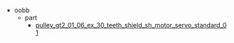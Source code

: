 * oobb
  * part
    * [pulley_gt2_01_06_ex_30_teeth_shield_sh_motor_servo_standard_01](oobb/part/pulley_gt2_01_06_ex_30_teeth_shield_sh_motor_servo_standard_01)
